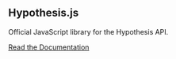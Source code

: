## Hypothesis.js

Official JavaScript library for the Hypothesis API.

[Read the Documentation](https://portal.oncommand.io/docs/command-js/0.43.0/introduction)
